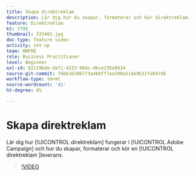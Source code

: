 ```yaml
---
title: Skapa direktreklam
description: Lär dig hur du skapar, formaterar och kör direktreklam.
feature: Direktreklam
kt: 7795
thumbnail: 333401.jpg
doc-type: feature video
activity: set-up
team: WWFRE
role: Business Practitioner
level: Beginner
exl-id: 82119bde-daf1-4233-96dc-d6ce235e0934
source-git-commit: f6bb16306773a4b6ff7aa390a514e9b31fe047d6
workflow-type: tm+mt
source-wordcount: '41'
ht-degree: 0%

---
```


# Skapa direktreklam

Lär dig hur [!UICONTROL direktreklam] fungerar i [!UICONTROL Adobe Campaign] och hur du skapar, formaterar och kör en [!UICONTROL direktreklam ]leverans.

>[!VIDEO](https://video.tv.adobe.com/v/333401?quality=12)
